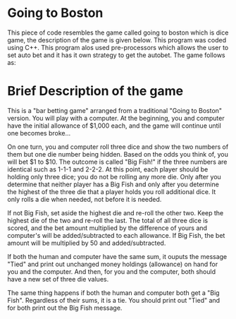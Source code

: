 # Going to Boston
This piece of code resembles the game called going to boston which is dice game, the description of the game is given below.
This program was coded using C++. This program alos used pre-processors which allows the user to set auto bet and it has it own strategy 
to get the autobet. The game follows as:
# Brief Description of the game
This is a "bar betting game" arranged from a traditional "Going to Boston" version. You will play with a computer. At the beginning, you and computer have the initial allowance of $1,000 each, and the game will continue until one becomes broke...

On one turn, you and computer roll three dice and show the two numbers of them but one die number being hidden. Based on the odds you think of, you will bet $1 to $10. The outcome is called "Big Fish!" if the three numbers are identical such as 1-1-1 and 2-2-2. At this point, each player should be holding only three dice; you do not be rolling any more die. Only after you determine that neither player has a Big Fish and only after you determine the highest of the three die that a player holds  you roll additional dice.  It only rolls a die when needed, not before it is needed.

If not Big Fish, set aside the highest die and re-roll the other two. Keep the highest die of the two and re-roll the last. The total of all three dice is scored, and the bet amount multiplied by the difference of yours and computer's will be added/subtracted to each allowance. If Big Fish, the bet amount will be multiplied by 50 and added/subtracted.

If both the human and computer have the same sum, it ouputs the message "Tied" and print out unchanged money holdings (allowance) on hand for you and the computer. And then, for you and the computer, both should have a new set of three die values.

The same thing happens if both the human and computer both get a "Big Fish". Regardless of their sums, it is a tie. You should print out "Tied" and for both print out the Big Fish message.
